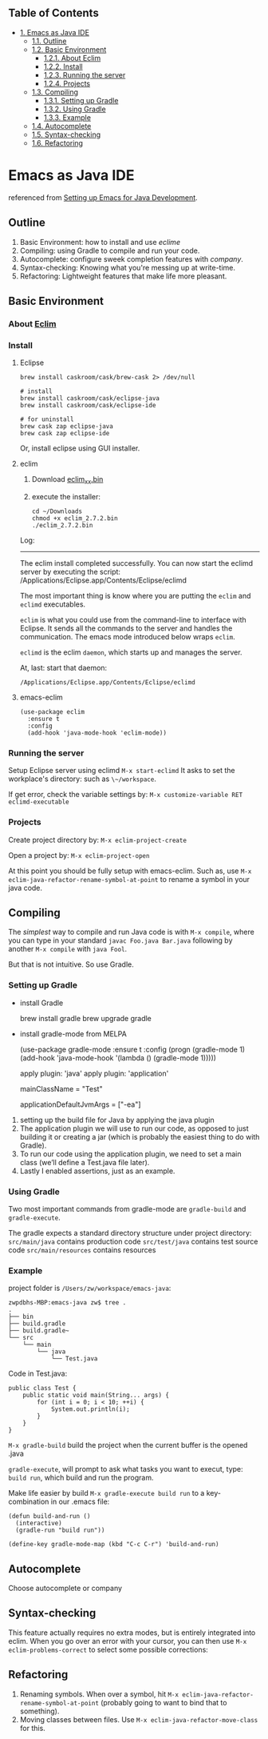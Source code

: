 <div id="table-of-contents">
<h2>Table of Contents</h2>
<div id="text-table-of-contents">
<ul>
<li><a href="#sec-1">1. Emacs as Java IDE</a>
<ul>
<li><a href="#sec-1-1">1.1. Outline</a></li>
<li><a href="#sec-1-2">1.2. Basic Environment</a>
<ul>
<li><a href="#sec-1-2-1">1.2.1. About Eclim</a></li>
<li><a href="#sec-1-2-2">1.2.2. Install</a></li>
<li><a href="#sec-1-2-3">1.2.3. Running the server</a></li>
<li><a href="#sec-1-2-4">1.2.4. Projects</a></li>
</ul>
</li>
<li><a href="#sec-1-3">1.3. Compiling</a>
<ul>
<li><a href="#sec-1-3-1">1.3.1. Setting up Gradle</a></li>
<li><a href="#sec-1-3-2">1.3.2. Using Gradle</a></li>
<li><a href="#sec-1-3-3">1.3.3. Example</a></li>
</ul>
</li>
<li><a href="#sec-1-4">1.4. Autocomplete</a></li>
<li><a href="#sec-1-5">1.5. Syntax-checking</a></li>
<li><a href="#sec-1-6">1.6. Refactoring</a></li>
</ul>
</li>
</ul>
</div>
</div>

# Emacs as Java IDE<a id="sec-1" name="sec-1"></a>

referenced from [Setting up Emacs for Java Development](http://www.goldsborough.me/emacs,/java/2016/02/24/22-54-16-setting_up_emacs_for_java_development/).

## Outline<a id="sec-1-1" name="sec-1-1"></a>

1.  Basic Environment: how to install and use *eclime*
2.  Compiling: using Gradle to compile and run your code.
3.  Autocomplete: configure sweek completion features with *company*.
4.  Syntax-checking: Knowing what you're messing up at write-time.
5.  Refactoring: Lightweight features that make life more pleasant.

## Basic Environment<a id="sec-1-2" name="sec-1-2"></a>

### About [Eclim](http://eclim.org)<a id="sec-1-2-1" name="sec-1-2-1"></a>

### Install<a id="sec-1-2-2" name="sec-1-2-2"></a>

1.  Eclipse

        brew install caskroom/cask/brew-cask 2> /dev/null
        
        # install 
        brew install caskroom/cask/eclipse-java
        brew install caskroom/cask/eclipse-ide
        
        # for uninstall
        brew cask zap eclipse-java
        brew cask zap eclipse-ide
    
    Or, install eclipse using GUI installer.

2.  eclim

    1.  Download [eclim<sub>xx</sub>.bin](https://github.com/ervandew/eclim/releases/download/2.7.2/eclim_2.7.2.bin)
    2.  execute the installer:
        
            cd ~/Downloads
            chmod +x eclim_2.7.2.bin
            ./eclim_2.7.2.bin
    
    Log:
    
    ---
    
    The eclim install completed successfully.
    You can now start the eclimd server by executing the script:
      /Applications/Eclipse.app/Contents/Eclipse/eclimd
    
    The most important thing  is know where you are putting the `eclim` and `eclimd` executables.
    
    `eclim` is what you could use from the command-line to interface with Eclipse. It sends all the commands to the server and handles the communication. The emacs mode introduced below wraps `eclim`.
    
    `eclimd` is the eclim `daemon`, which starts up and manages the server.
    
    At, last: start that daemon:
    
        /Applications/Eclipse.app/Contents/Eclipse/eclimd

3.  emacs-eclim

        (use-package eclim
          :ensure t
          :config
          (add-hook 'java-mode-hook 'eclim-mode))

### Running the server<a id="sec-1-2-3" name="sec-1-2-3"></a>

Setup Eclipse server using eclimd
`M-x start-eclimd`
It asks to set the workplace's directory: such as `\~/workspace`.

If get error, check the variable settings by:
`M-x customize-variable RET eclimd-executable`

### Projects<a id="sec-1-2-4" name="sec-1-2-4"></a>

Create project directory by:
`M-x eclim-project-create`

Open a project by:
`M-x eclim-project-open`

At this point you should be fully setup with emacs-eclim. Such as, use
`M-x eclim-java-refactor-rename-symbol-at-point` to rename a symbol in your java code.

## Compiling<a id="sec-1-3" name="sec-1-3"></a>

The *simplest* way to compile and run Java code is with `M-x compile`, where
you can type in your standard `javac Foo.java Bar.java` following by another `M-x compile` with `java Fool`. 

But that is not intuitive. So use Gradle.

### Setting up Gradle<a id="sec-1-3-1" name="sec-1-3-1"></a>

-   install Gradle

    brew install gradle
    brew upgrade gradle

-   install gradle-mode from MELPA

    (use-package gradle-mode
      :ensure t
      :config
      (progn
        (gradle-mode 1)
        (add-hook 'java-mode-hook '(lambda () (gradle-mode 1)))))

    apply plugin: 'java'
    apply plugin: 'application'
    
    mainClassName = "Test"
    
    applicationDefaultJvmArgs = ["-ea"]

1.  setting up the build file for Java by applying the java plugin
2.  The application plugin we will use to run our code, as opposed to just building it or creating a jar (which is probably the easiest thing to do with Gradle).
3.  To run our code using the application plugin, we need to set a main class (we’ll define a Test.java file later).
4.  Lastly I enabled assertions, just as an example.

### Using Gradle<a id="sec-1-3-2" name="sec-1-3-2"></a>

Two most important commands from gradle-mode are `gradle-build` and `gradle-execute`.

The gradle expects a standard directory structure under project directory:
`src/main/java` contains production code
`src/test/java` contains test source code
`src/main/resources` contains resources

### Example<a id="sec-1-3-3" name="sec-1-3-3"></a>

project folder is `/Users/zw/workspace/emacs-java`:

    zwpdbhs-MBP:emacs-java zw$ tree .
    .
    ├── bin
    ├── build.gradle
    ├── build.gradle~
    └── src
        └── main
            └── java
                └── Test.java

Code in Test.java:

    public class Test {
        public static void main(String... args) {
            for (int i = 0; i < 10; ++i) {
                System.out.println(i);
            }
        }
    }

`M-x gradle-build` build the project when the current buffer is the opened .java

`gradle-execute`, will prompt to ask what tasks you want to execut, type:
`build run`, which build and run the program.

Make life easier by build `M-x gradle-execute build run` to a key-combination in our .emacs file:

    (defun build-and-run ()
      (interactive)
      (gradle-run "build run"))
    
    (define-key gradle-mode-map (kbd "C-c C-r") 'build-and-run)

## Autocomplete<a id="sec-1-4" name="sec-1-4"></a>

Choose autocomplete or company

## Syntax-checking<a id="sec-1-5" name="sec-1-5"></a>

This feature actually requires no extra modes, but is entirely integrated into eclim. When you go over an error with your cursor, you can then use `M-x eclim-problems-correct` to select some possible corrections:

## Refactoring<a id="sec-1-6" name="sec-1-6"></a>

1.  Renaming symbols. When over a symbol, hit `M-x eclim-java-refactor-rename-symbol-at-point` (probably going to want to bind that to something).
2.  Moving classes between files. Use `M-x eclim-java-refactor-move-class` for this.
